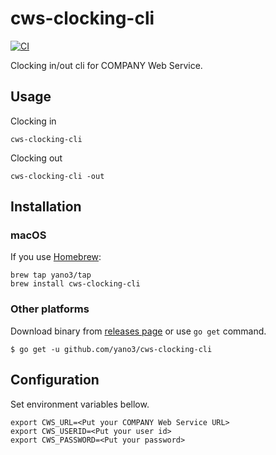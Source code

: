 # cws-clocking-cli

[![CI](https://github.com/yano3/cws-clocking-cli/workflows/CI/badge.svg)](https://github.com/yano3/cws-clocking-cli/actions)

Clocking in/out cli for COMPANY Web Service.

## Usage

Clocking in

```
cws-clocking-cli
```

Clocking out

```
cws-clocking-cli -out
```

## Installation

### macOS

If you use [Homebrew](https://brew.sh):

```
brew tap yano3/tap
brew install cws-clocking-cli
```

### Other platforms

Download binary from [releases page](https://github.com/yano3/cws-clocking-cli/releases) or use `go get` command.

```console
$ go get -u github.com/yano3/cws-clocking-cli
```

## Configuration

Set environment variables bellow.

```
export CWS_URL=<Put your COMPANY Web Service URL>
export CWS_USERID=<Put your user id>
export CWS_PASSWORD=<Put your password>
```

